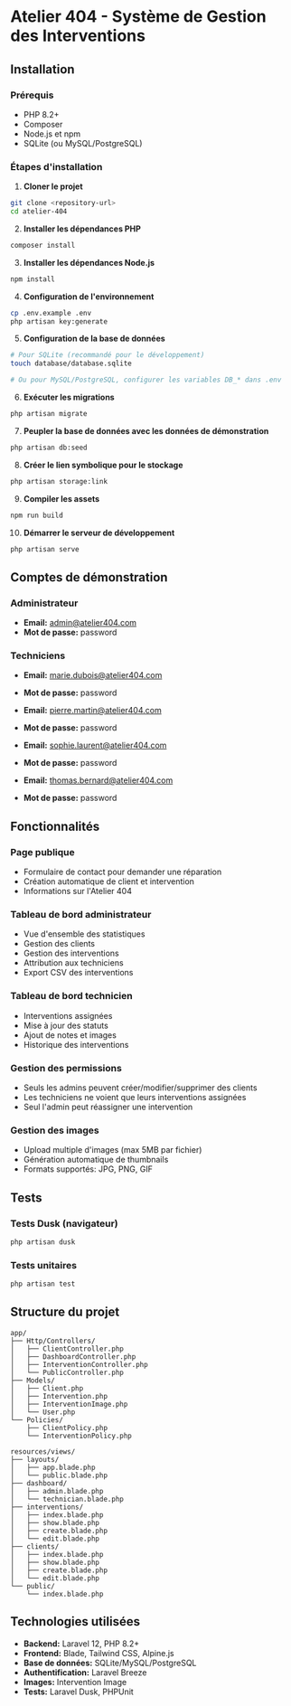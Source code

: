 # Atelier 404 - Système de Gestion des Interventions

## Installation

### Prérequis
- PHP 8.2+
- Composer
- Node.js et npm
- SQLite (ou MySQL/PostgreSQL)

### Étapes d'installation

1. **Cloner le projet**
```bash
git clone <repository-url>
cd atelier-404
```

2. **Installer les dépendances PHP**
```bash
composer install
```

3. **Installer les dépendances Node.js**
```bash
npm install
```

4. **Configuration de l'environnement**
```bash
cp .env.example .env
php artisan key:generate
```

5. **Configuration de la base de données**
```bash
# Pour SQLite (recommandé pour le développement)
touch database/database.sqlite

# Ou pour MySQL/PostgreSQL, configurer les variables DB_* dans .env
```

6. **Exécuter les migrations**
```bash
php artisan migrate
```

7. **Peupler la base de données avec les données de démonstration**
```bash
php artisan db:seed
```

8. **Créer le lien symbolique pour le stockage**
```bash
php artisan storage:link
```

9. **Compiler les assets**
```bash
npm run build
```

10. **Démarrer le serveur de développement**
```bash
php artisan serve
```

## Comptes de démonstration

### Administrateur
- **Email:** admin@atelier404.com
- **Mot de passe:** password

### Techniciens
- **Email:** marie.dubois@atelier404.com
- **Mot de passe:** password

- **Email:** pierre.martin@atelier404.com
- **Mot de passe:** password

- **Email:** sophie.laurent@atelier404.com
- **Mot de passe:** password

- **Email:** thomas.bernard@atelier404.com
- **Mot de passe:** password

## Fonctionnalités

### Page publique
- Formulaire de contact pour demander une réparation
- Création automatique de client et intervention
- Informations sur l'Atelier 404

### Tableau de bord administrateur
- Vue d'ensemble des statistiques
- Gestion des clients
- Gestion des interventions
- Attribution aux techniciens
- Export CSV des interventions

### Tableau de bord technicien
- Interventions assignées
- Mise à jour des statuts
- Ajout de notes et images
- Historique des interventions

### Gestion des permissions
- Seuls les admins peuvent créer/modifier/supprimer des clients
- Les techniciens ne voient que leurs interventions assignées
- Seul l'admin peut réassigner une intervention

### Gestion des images
- Upload multiple d'images (max 5MB par fichier)
- Génération automatique de thumbnails
- Formats supportés: JPG, PNG, GIF

## Tests

### Tests Dusk (navigateur)
```bash
php artisan dusk
```

### Tests unitaires
```bash
php artisan test
```

## Structure du projet

```
app/
├── Http/Controllers/
│   ├── ClientController.php
│   ├── DashboardController.php
│   ├── InterventionController.php
│   └── PublicController.php
├── Models/
│   ├── Client.php
│   ├── Intervention.php
│   ├── InterventionImage.php
│   └── User.php
└── Policies/
    ├── ClientPolicy.php
    └── InterventionPolicy.php

resources/views/
├── layouts/
│   ├── app.blade.php
│   └── public.blade.php
├── dashboard/
│   ├── admin.blade.php
│   └── technician.blade.php
├── interventions/
│   ├── index.blade.php
│   ├── show.blade.php
│   ├── create.blade.php
│   └── edit.blade.php
├── clients/
│   ├── index.blade.php
│   ├── show.blade.php
│   ├── create.blade.php
│   └── edit.blade.php
└── public/
    └── index.blade.php
```

## Technologies utilisées

- **Backend:** Laravel 12, PHP 8.2+
- **Frontend:** Blade, Tailwind CSS, Alpine.js
- **Base de données:** SQLite/MySQL/PostgreSQL
- **Authentification:** Laravel Breeze
- **Images:** Intervention Image
- **Tests:** Laravel Dusk, PHPUnit
